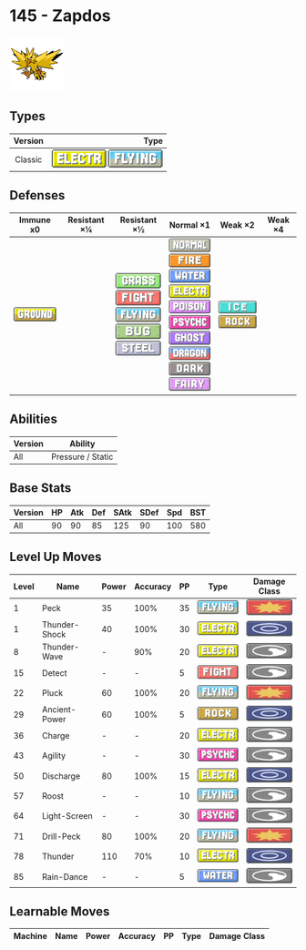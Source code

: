 # 145 - Zapdos

![zapdos](../img/pokemon/145.png)

## Types

| Version | Type                                                                      |
| :-----: | ------------------------------------------------------------------------: |
| Classic | ![electric](../img/types/electric.png) ![flying](../img/types/flying.png) |

## Defenses

| Immune x0                          | Resistant ×¼ | Resistant ×½                                                                                                                                                                             | Normal ×1                                                                                                                                                                                                                                                                                                                                                                                 | Weak ×2                                                         | Weak ×4 |
| ---------------------------------- | ------------ | ---------------------------------------------------------------------------------------------------------------------------------------------------------------------------------------- | ----------------------------------------------------------------------------------------------------------------------------------------------------------------------------------------------------------------------------------------------------------------------------------------------------------------------------------------------------------------------------------------- | --------------------------------------------------------------- | ------- |
| ![ground](../img/types/ground.png) |              | ![grass](../img/types/grass.png)<br/>![fighting](../img/types/fighting.png)<br/>![flying](../img/types/flying.png)<br/>![bug](../img/types/bug.png)<br/>![steel](../img/types/steel.png) | ![normal](../img/types/normal.png)<br/>![fire](../img/types/fire.png)<br/>![water](../img/types/water.png)<br/>![electric](../img/types/electric.png)<br/>![poison](../img/types/poison.png)<br/>![psychic](../img/types/psychic.png)<br/>![ghost](../img/types/ghost.png)<br/>![dragon](../img/types/dragon.png)<br/>![dark](../img/types/dark.png)<br/>![fairy](../img/types/fairy.png) | ![ice](../img/types/ice.png)<br/>![rock](../img/types/rock.png) |         |

## Abilities

| Version | Ability           |
| ------- | ----------------- |
| All     | Pressure / Static |

## Base Stats

| Version | HP | Atk | Def | SAtk | SDef | Spd | BST |
| ------- | -- | --- | --- | ---- | ---- | --- | --- |
| All     | 90 | 90  | 85  | 125  | 90   | 100 | 580 |

## Level Up Moves

| Level | Name          | Power | Accuracy | PP | Type                                   | Damage Class                           |
| ----- | ------------- | ----- | -------- | -- | -------------------------------------- | -------------------------------------- |
| 1     | Peck          | 35    | 100%     | 35 | ![flying](../img/types/flying.png)     | ![physical](../img/types/physical.png) |
| 1     | Thunder-Shock | 40    | 100%     | 30 | ![electric](../img/types/electric.png) | ![special](../img/types/special.png)   |
| 8     | Thunder-Wave  | -     | 90%      | 20 | ![electric](../img/types/electric.png) | ![status](../img/types/status.png)     |
| 15    | Detect        | -     | -        | 5  | ![fighting](../img/types/fighting.png) | ![status](../img/types/status.png)     |
| 22    | Pluck         | 60    | 100%     | 20 | ![flying](../img/types/flying.png)     | ![physical](../img/types/physical.png) |
| 29    | Ancient-Power | 60    | 100%     | 5  | ![rock](../img/types/rock.png)         | ![special](../img/types/special.png)   |
| 36    | Charge        | -     | -        | 20 | ![electric](../img/types/electric.png) | ![status](../img/types/status.png)     |
| 43    | Agility       | -     | -        | 30 | ![psychic](../img/types/psychic.png)   | ![status](../img/types/status.png)     |
| 50    | Discharge     | 80    | 100%     | 15 | ![electric](../img/types/electric.png) | ![special](../img/types/special.png)   |
| 57    | Roost         | -     | -        | 10 | ![flying](../img/types/flying.png)     | ![status](../img/types/status.png)     |
| 64    | Light-Screen  | -     | -        | 30 | ![psychic](../img/types/psychic.png)   | ![status](../img/types/status.png)     |
| 71    | Drill-Peck    | 80    | 100%     | 20 | ![flying](../img/types/flying.png)     | ![physical](../img/types/physical.png) |
| 78    | Thunder       | 110   | 70%      | 10 | ![electric](../img/types/electric.png) | ![special](../img/types/special.png)   |
| 85    | Rain-Dance    | -     | -        | 5  | ![water](../img/types/water.png)       | ![status](../img/types/status.png)     |

## Learnable Moves

| Machine | Name | Power | Accuracy | PP | Type | Damage Class |
| ------- | ---- | ----- | -------- | -- | ---- | ------------ |